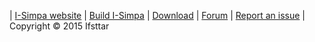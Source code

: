 | [I-Simpa website](http://i-simpa.ifsttar.fr/) | [Build I-Simpa](https://github.com/Ifsttar/I-Simpa/blob/master/Docs/Building.md) | [Download](http://i-simpa.ifsttar.fr/download/colonne-1/download/) | [Forum](http://i-simpa.ifsttar.fr/support/colonne-1/user-forum/) | [Report an issue](https://github.com/Ifsttar/I-Simpa/issues) | Copyright © 2015 Ifsttar